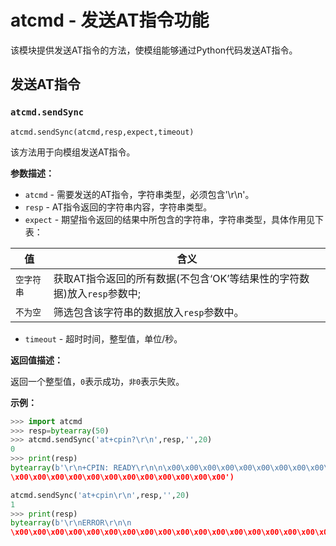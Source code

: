 # atcmd - 发送AT指令功能

该模块提供发送AT指令的方法，使模组能够通过Python代码发送AT指令。



## 发送AT指令

### `atcmd.sendSync`

```
atcmd.sendSync(atcmd,resp,expect,timeout)
```

该方法用于向模组发送AT指令。

**参数描述：**

* `atcmd` - 需要发送的AT指令，字符串类型，必须包含'\r\n'。
* `resp` - AT指令返回的字符串内容，字符串类型。
* `expect` - 期望指令返回的结果中所包含的字符串，字符串类型，具体作用见下表：

| 值         | 含义                                                         |
| ---------- | ------------------------------------------------------------ |
| `空字符串` | 获取AT指令返回的所有数据(不包含‘OK’等结果性的字符数据)放入`resp`参数中; |
| `不为空`   | 筛选包含该字符串的数据放入`resp`参数中。                     |

* `timeout` - 超时时间，整型值，单位/秒。

**返回值描述：**

返回一个整型值，`0`表示成功，`非0`表示失败。

**示例：**

```python
>>> import atcmd
>>> resp=bytearray(50)
>>> atcmd.sendSync('at+cpin?\r\n',resp,'',20)
0
>>> print(resp)
bytearray(b'\r\n+CPIN: READY\r\n\n\x00\x00\x00\x00\x00\x00\x00\x00\x00\x00\x00\x00\x00\x00\x00\x00\x00\x00\x00\x00\x00
\x00\x00\x00\x00\x00\x00\x00\x00\x00\x00\x00\x00')

atcmd.sendSync('at+cpin\r\n',resp,'',20)
1
>>> print(resp)
bytearray(b'\r\nERROR\r\n\n
\x00\x00\x00\x00\x00\x00\x00\x00\x00\x00\x00\x00\x00\x00\x00\x00\x00\x00\x00\x00\x00\x00\x00\x00\x00\x00\x00\x00\x00\x00\x00\x00\x00\x00\x00\x00\x00\x00\x00\x00')
```
